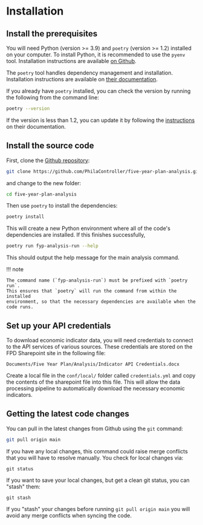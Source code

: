 # Installation


## Install the prerequisites

You will need Python (version >= 3.9) and `poetry` (version >= 1.2) installed
on your computer. To install Python, it is recommended to use the `pyenv` tool.
Installation instructions are available [on
Github](https://github.com/pyenv/pyenv#installation).

The `poetry` tool handles dependency management and installation. Installation
instructions are available on [their
documentation](https://python-poetry.org/docs/#installation). 

If you already have `poetry` installed, you can check the version by running
the following from the command line:

```bash
poetry --version
```

If the version is less than 1.2, you can update it by following the
[instructions](https://python-poetry.org/docs/#installation) on their
documentation.


## Install the source code

First, clone the [Github
repository](https://github.com/PhilaController/five-year-plan-analysis):

```bash
git clone https://github.com/PhilaController/five-year-plan-analysis.git
```
and change to the new folder:


```bash
cd five-year-plan-analysis
```

Then use `poetry` to install the dependencies:


```bash
poetry install
```

This will create a new Python environment where all of the code's dependencies
are installed. If this finishes successfully, 

```bash
poetry run fyp-analysis-run --help
```

This should output the help message for the main analysis command.

!!! note

    The command name (`fyp-analysis-run`) must be prefixed with `poetry run`. 
    This ensures that `poetry` will run the command from within the installed 
    environment, so that the necessary dependencies are available when the code runs.

## Set up your API credentials

To download economic indicator data, you will need credentials to connect to
the API services of various sources. These credentials are stored on the FPD
Sharepoint site in the following file:

`Documents/Five Year Plan/Analysis/Indicator API Credentials.docx`

Create a local file in the `conf/local/` folder called `credentials.yml` and
copy the contents of the sharepoint file into this file. This will allow the
data processing pipeline to automatically download the necessary economic
indicators.



## Getting the latest code changes

You can pull in the latest changes from Github using the `git` command:

```bash
git pull origin main
```

If you have any local changes, this command could raise merge conflicts that
you will have to resolve manually. You check for local changes via:

```
git status
```

If you want to save your local changes, but get a clean git status, you can
"stash" them:

```
git stash
```

If you "stash" your changes before running `git pull origin main` you will
avoid any merge conflicts when syncing the code. 


